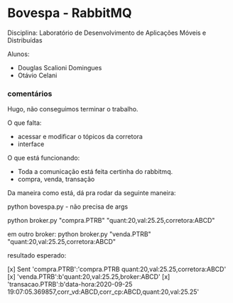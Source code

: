 # **Bovespa - RabbitMQ**

Disciplina: Laboratório de Desenvolvimento de Aplicações Móveis e Distribuídas 

Alunos:

- Douglas Scalioni Domingues
- Otávio Celani

### comentários

Hugo, não conseguimos terminar o trabalho.

O que falta:
- acessar e modificar o tópicos da corretora
- interface

O que está funcionando:
- Toda a comunicação está feita certinha do rabbitmq.
- compra, venda, transação

Da maneira como está, dá pra rodar da seguinte maneira:

python bovespa.py - não precisa de args

python broker.py "compra.PTRB" "quant:20,val:25.25,corretora:ABCD"

em outro broker:
python broker.py "venda.PTRB" "quant:20,val:25.25,corretora:ABCD"

resultado esperado:

 [x] Sent 'compra.PTRB':'compra.PTRB quant:20,val:25.25,corretora:ABCD'
 [x] 'venda.PTRB':b'quant:20,val:25.25,broker:ABCD'
 [x] 'transacao.PTRB':b'data-hora:2020-09-25 19:07:05.369857,corr_vd:ABCD,corr_cp:ABCD,quant:20,val:25.25'



